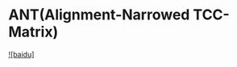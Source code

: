 ANT(Alignment-Narrowed TCC-Matrix)
=======
[![baidu]](https://github.com/KevinBastianYang/ANT/blob/master/Logo3.jpg)

